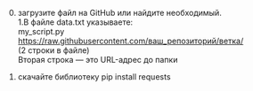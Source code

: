 0. загрузите файл на GitHub или найдите необходимый.              
1.В файле data.txt указываете:     
my_script.py                         
https://raw.githubusercontent.com/ваш_репозиторий/ветка/                   
(2 строки в файле)        
Вторая строка — это URL-адрес до папки           

2. скачайте библиотеку pip install requests
